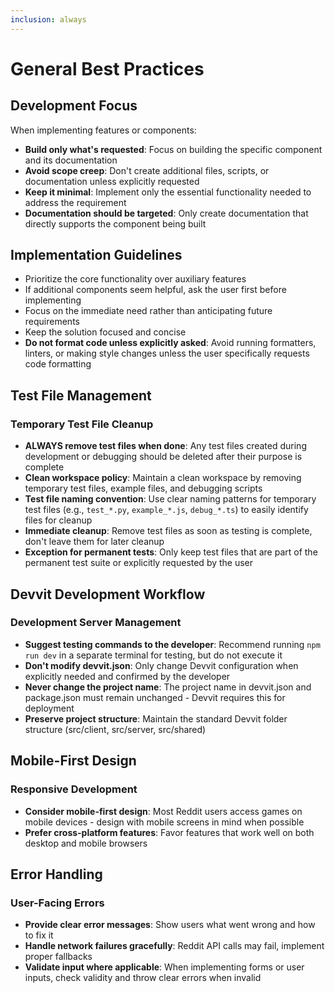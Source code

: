 ```yaml
---
inclusion: always
---
```


# General Best Practices

## Development Focus

When implementing features or components:

- **Build only what's requested**: Focus on building the specific component and its documentation
- **Avoid scope creep**: Don't create additional files, scripts, or documentation unless explicitly requested
- **Keep it minimal**: Implement only the essential functionality needed to address the requirement
- **Documentation should be targeted**: Only create documentation that directly supports the component being built

## Implementation Guidelines

- Prioritize the core functionality over auxiliary features
- If additional components seem helpful, ask the user first before implementing
- Focus on the immediate need rather than anticipating future requirements
- Keep the solution focused and concise
- **Do not format code unless explicitly asked**: Avoid running formatters, linters, or making style changes unless the user specifically requests code formatting

## Test File Management

### Temporary Test File Cleanup

- **ALWAYS remove test files when done**: Any test files created during development or debugging should be deleted after their purpose is complete
- **Clean workspace policy**: Maintain a clean workspace by removing temporary test files, example files, and debugging scripts
- **Test file naming convention**: Use clear naming patterns for temporary test files (e.g., `test_*.py`, `example_*.js`, `debug_*.ts`) to easily identify files for cleanup
- **Immediate cleanup**: Remove test files as soon as testing is complete, don't leave them for later cleanup
- **Exception for permanent tests**: Only keep test files that are part of the permanent test suite or explicitly requested by the user

## Devvit Development Workflow

### Development Server Management

- **Suggest testing commands to the developer**: Recommend running `npm run dev` in a separate terminal for testing, but do not execute it
- **Don't modify devvit.json**: Only change Devvit configuration when explicitly needed and confirmed by the developer
- **Never change the project name**: The project name in devvit.json and package.json must remain unchanged - Devvit requires this for deployment
- **Preserve project structure**: Maintain the standard Devvit folder structure (src/client, src/server, src/shared)

## Mobile-First Design

### Responsive Development

- **Consider mobile-first design**: Most Reddit users access games on mobile devices - design with mobile screens in mind when possible
- **Prefer cross-platform features**: Favor features that work well on both desktop and mobile browsers

## Error Handling

### User-Facing Errors

- **Provide clear error messages**: Show users what went wrong and how to fix it
- **Handle network failures gracefully**: Reddit API calls may fail, implement proper fallbacks
- **Validate input where applicable**: When implementing forms or user inputs, check validity and throw clear errors when invalid
